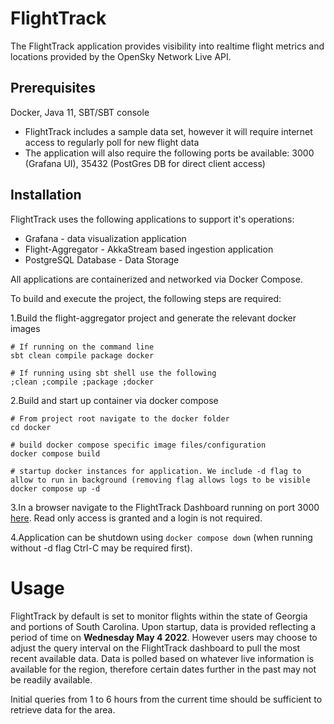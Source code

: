 # FlightTrack

The FlightTrack application provides visibility into realtime flight metrics and locations provided by the OpenSky Network Live API. 

## Prerequisites

Docker, Java 11, SBT/SBT console

- FlightTrack includes a sample data set, however it will require internet access to regularly poll for new flight data
- The application will also require the following ports be available: 3000 (Grafana UI), 35432 (PostGres DB for direct client access)

## Installation 

FlightTrack uses the following applications to support it's operations:

- Grafana - data visualization application
- Flight-Aggregator - AkkaStream based ingestion application
- PostgreSQL Database - Data Storage

All applications are containerized and networked via Docker Compose.

To build and execute the project, the following steps are required:

1.Build the flight-aggregator project and generate the relevant docker images

```shell script
# If running on the command line
sbt clean compile package docker

# If running using sbt shell use the following
;clean ;compile ;package ;docker
```

2.Build and start up container via docker compose

```shell script
# From project root navigate to the docker folder
cd docker

# build docker compose specific image files/configuration
docker compose build

# startup docker instances for application. We include -d flag to allow to run in background (removing flag allows logs to be visible
docker compose up -d
```
3.In a browser navigate to the FlightTrack Dashboard running on port 3000 [here](http://localhost:3000/d/_2UICND/flighttrack-0-2v?orgId=1). Read only access is granted and a login is not required.

4.Application can be shutdown using ```docker compose down``` (when running without -d flag Ctrl-C may be required first).

# Usage

FlightTrack by default is set to monitor flights within the state of Georgia and portions of South Carolina.  Upon startup, data is provided reflecting a period of time on **Wednesday May 4 2022**. However users may choose to adjust the query interval on the FlightTrack dashboard to pull the most recent available data. 
Data is polled based on whatever live information is available for the region, therefore certain dates further in the past may not be readily available.

Initial queries from 1 to 6 hours from the current time should be sufficient to retrieve data for the area.

